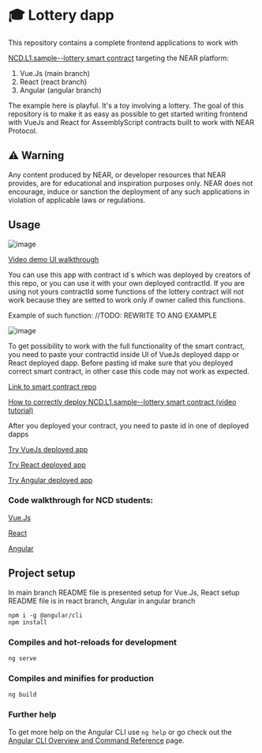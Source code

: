 #  🎓 Lottery dapp
This repository contains a complete frontend applications to work with

<a href="https://github.com/Learn-NEAR/NCD.L1.sample--lottery" target="_blank">NCD.L1.sample--lottery smart contract</a> targeting the NEAR platform:
1. Vue.Js (main branch)
2. React (react branch)
3. Angular (angular branch)

The example here is playful. It's a toy involving a lottery.
The goal of this repository is to make it as easy as possible to get started writing frontend with VueJs and React for AssemblyScript contracts built to work with NEAR Protocol.


## ⚠️ Warning
Any content produced by NEAR, or developer resources that NEAR provides, are for educational and inspiration purposes only. NEAR does not encourage, induce or sanction the deployment of any such applications in violation of applicable laws or regulations.


## Usage

![image](https://user-images.githubusercontent.com/38455192/145136911-fe10f671-2137-483a-8326-343f857d095a.png)

<a href="https://www.loom.com/share/835719fe8e2e45c4a2970ed435f62a56" target="_blank">Video demo UI walkthrough</a>

You can use this app with contract id`s which was deployed by creators of this repo,  or you can use it with your own deployed  contractId.
If you are using not yours contractId some functions of the lottery contract will not work because  they are setted to work  only  if owner called this  functions.

Example of such  function:
//TODO: REWRITE TO ANG EXAMPLE

![image](https://user-images.githubusercontent.com/38455192/145134082-bb64a93d-cd45-48e3-bd84-b34f366fdbcb.png)

To get possibility to work with the full functionality of the smart contract, you need to paste your contractId inside UI of VueJs deployed dapp or React deployed dapp.
Before pasting id make sure that you deployed correct smart contract, in other case this code may  not work as expected.

<a href="https://github.com/Learn-NEAR/NCD.L1.sample--lottery" target="_blank">Link to smart contract repo</a>

<a href="https://www.loom.com/share/1060f789861a4652bfef96ef357cdbb3" target="_blank">How to correctly deploy NCD.L1.sample--lottery smart contract (video tutorial)</a>

After you deployed  your contract, you need to paste  id in one of deployed dapps

<a href="https://sample-lottery.onrender.com/" target="_blank">Try VueJs deployed app</a>

<a href="https://sample-lottery-react.onrender.com/" target="_blank">Try React deployed app</a>

<a href="https://sample-lottery-ng.onrender.com/" target="_blank">Try Angular deployed app</a>

### Code walkthrough for NCD students:
<a href="https://www.loom.com/share/a05799e6d7cf4ab789520e9ca8d28b0a" target="_blank">Vue.Js</a>

<a href="https://www.loom.com/share/d66f7ee30a1c409ba5166c7bff14bea7" target="_blank">React</a>

<a href="https://www.loom.com/share/6a669c2de52d45b9a6b915eeaf89d567" target="_blank">Angular</a>

## Project setup
In main branch README file is presented setup for Vue.Js, React setup README file is in react branch, Angular in angular branch
```
npm i -g @angular/cli
npm install
```

### Compiles and hot-reloads for development
```
ng serve
```

### Compiles and minifies for production
```
ng build
```

### Further help

To get more help on the Angular CLI use `ng help` or go check out the [Angular CLI Overview and Command Reference](https://angular.io/cli) page.
